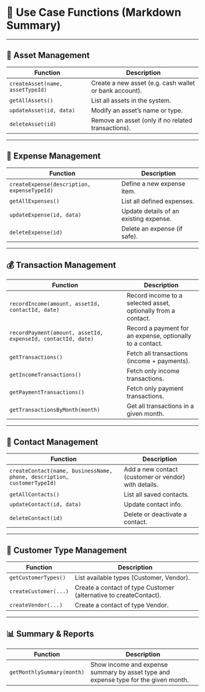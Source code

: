 # 📘 Use Case Functions (Markdown Summary)

---

## 👜 Asset Management

| Function                         | Description                                                   |
|----------------------------------|---------------------------------------------------------------|
| `createAsset(name, assetTypeId)` | Create a new asset (e.g. cash wallet or bank account).        |
| `getAllAssets()`                 | List all assets in the system.                                |
| `updateAsset(id, data)`         | Modify an asset’s name or type.                               |
| `deleteAsset(id)`               | Remove an asset (only if no related transactions).            |

---

## 🧾 Expense Management

| Function                                  | Description                                     |
|-------------------------------------------|-------------------------------------------------|
| `createExpense(description, expenseTypeId)` | Define a new expense item.                     |
| `getAllExpenses()`                        | List all defined expenses.                     |
| `updateExpense(id, data)`                | Update details of an existing expense.         |
| `deleteExpense(id)`                      | Delete an expense (if safe).                   |

---

## 💰 Transaction Management

| Function                                             | Description                                                           |
|------------------------------------------------------|-----------------------------------------------------------------------|
| `recordIncome(amount, assetId, contactId, date)`     | Record income to a selected asset, optionally from a contact.         |
| `recordPayment(amount, assetId, expenseId, contactId, date)` | Record a payment for an expense, optionally to a contact.       |
| `getTransactions()`                                  | Fetch all transactions (income + payments).                          |
| `getIncomeTransactions()`                            | Fetch only income transactions.                                      |
| `getPaymentTransactions()`                           | Fetch only payment transactions.                                     |
| `getTransactionsByMonth(month)`                      | Get all transactions in a given month.                               |

---

## 👥 Contact Management

| Function                                               | Description                                              |
|--------------------------------------------------------|----------------------------------------------------------|
| `createContact(name, businessName, phone, description, customerTypeId)` | Add a new contact (customer or vendor) with details.    |
| `getAllContacts()`                                     | List all saved contacts.                                 |
| `updateContact(id, data)`                              | Update contact info.                                     |
| `deleteContact(id)`                                    | Delete or deactivate a contact.                          |

---

## 🧾 Customer Type Management

| Function             | Description                                                   |
|----------------------|---------------------------------------------------------------|
| `getCustomerTypes()` | List available types (Customer, Vendor).                      |
| `createCustomer(...)`| Create a contact of type Customer (alternative to createContact). |
| `createVendor(...)`  | Create a contact of type Vendor.                              |

---

## 📊 Summary & Reports

| Function                  | Description                                                                      |
|---------------------------|----------------------------------------------------------------------------------|
| `getMonthlySummary(month)`| Show income and expense summary by asset type and expense type for the given month. |
